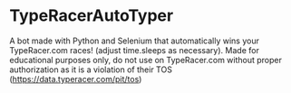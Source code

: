 # TypeRacerAutoTyper
A bot made with Python and Selenium that automatically wins your TypeRacer.com races! (adjust time.sleeps as necessary).  Made for educational purposes only, do not use on TypeRacer.com without proper authorization as it is a violation of their TOS (https://data.typeracer.com/pit/tos)
